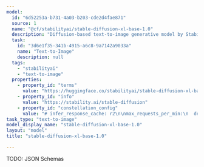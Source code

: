 ```yaml
---
model:
  id: "6d52253a-b731-4a03-b203-cde2d4fae871"
  source: 1
  name: "@cf/stabilityai/stable-diffusion-xl-base-1.0"
  description: "Diffusion-based text-to-image generative model by Stability AI. Generates and modify images based on text prompts."
  task:
    id: "3d6e1f35-341b-4915-a6c8-9a7142a9033a"
    name: "Text-to-Image"
    description: null
  tags:
    - "stabilityai"
    - "text-to-image"
  properties:
    - property_id: "terms"
      value: "https://huggingface.co/stabilityai/stable-diffusion-xl-base-1.0/blob/main/LICENSE.md"
    - property_id: "info"
      value: "https://stability.ai/stable-diffusion"
    - property_id: "constellation_config"
      value: "# infer_response_cache: r2\n\nmax_requests_per_min:\n  default: 120\n  accounts:\n    32118455: 1440 # ai.cloudflare.com staging\n    50147400: 1440 # ai.cloudflare.com\n    13852056: 1440 # Firewall Team for `@RespectTables ai`\n\nneurons:\n  metrics:\n    - name: inference_steps\n      neuron_cost: 0\nmax_concurrent_requests: 1"
task_type: "text-to-image"
model_display_name: "stable-diffusion-xl-base-1.0"
layout: "model"
title: "stable-diffusion-xl-base-1.0"

---
```


TODO: JSON Schemas